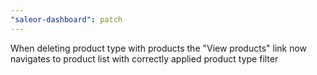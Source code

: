 ```yaml
---
"saleor-dashboard": patch
---
```


When deleting product type with products the "View products" link now navigates to product list with correctly applied product type filter
